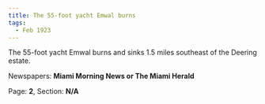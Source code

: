 ```yaml
---  
title: The 55-foot yacht Emwal burns  
tags:  
  - Feb 1923  
---  
```

  
The 55-foot yacht Emwal burns and sinks 1.5 miles southeast of the Deering estate.  
  
Newspapers: **Miami Morning News or The Miami Herald**  
  
Page: **2**, Section: **N/A** 
